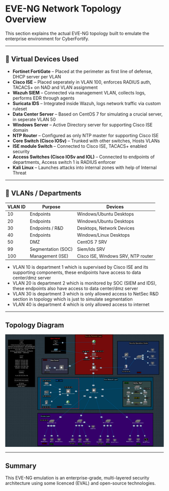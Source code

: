 # EVE-NG Network Topology Overview

This section explains the actual EVE-NG topology built to emulate the enterprise environment for CyberFortify.

---

## 🔹 Virtual Devices Used

- **Fortinet FortiGate** – Placed at the perimeter as first line of defense, DHCP server per VLAN
- **Cisco ISE** – Placed seperately in VLAN 100, enforces RADIUS auth, TACACS+ on NAD and VLAN assignment
- **Wazuh SIEM** – Connected via management VLAN, collects logs, performs EDR through agents
- **Suricata IDS** – Integrated inside Wazuh, logs network traffic via custom ruleset
- **Data Center Server** – Based on CentOS 7 for simulating a crucial server, in seperate VLAN 50
- **Windows Server** – Active Directory server for supporting Cisco ISE domain
- **NTP Router** – Configured as only NTP master for supporting Cisco ISE
- **Core Switch (Cisco IOSv)** – Trunked with other switches, Hosts VLANs
- **ISE module Switch** – Connected to Cisco ISE, TACACS+ enabled security
- **Access Switches (Cisco IOSv and IOL)** – Connected to endpoints of departments, Access switch 1 is RADIUS enforcer
- **Kali Linux** – Launches attacks into internal zones with help of Internal Threat

---

## 🔹 VLANs / Departments

| VLAN ID | Purpose            | Devices                             |
|---------|--------------------|-------------------------------------|
| 10      | Endpoints          | Windows/Ubuntu Desktops             |
| 20      | Endpoints          | Windows/Ubuntu Desktops             |
| 30      | Endpoints / R&D    | Desktops, Network Devices           |
| 40      | Endpoints          | Windows/Linux Desktops              |
| 50      | DMZ                | CentOS 7 SRV                        |
| 99      | Segmentation (SOC) | Siem/Ids SRV                        |
| 100     | Management (ISE)   | Cisco ISE, Windows SRV, NTP router  |

- VLAN 10 is department 1 which is supervised by Cisco ISE and its supporting components, these endpoints have access to data center/dmz server
- VLAN 20 is department 2 which is monitored by SOC (SIEM and IDS), these endpoints also have access to data center/dmz server
- VLAN 30 is department 3 which is only allowed access to NetSec R&D section in topology which is just to simulate segmentation
- VLAN 40 is department 4 which is only allowed access to internet

---

## Topology Diagram

![EVE-NG Network Topology](4-network_topology.jpg)

---

## Summary

This EVE-NG emulation is an enterprise-grade, multi-layered security architecture using some licenced (EVAL) and open-source technologies.

